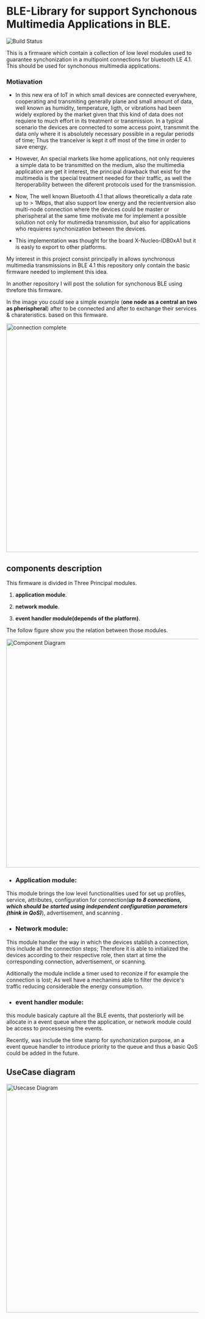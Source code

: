 # BLE-Library for support Synchonous Multimedia Applications in BLE.

<img src="https://travis-ci.org/Daparrag/Lib.svg?branch=master" alt="Build Status" />

This  is a firmware  which contain a collection of low level modules used to guarantee synchonization  in a multipoint connections for bluetooth LE 4.1. This should be used for synchonous multimedia applications.

### Motiavation 


- In this new era of IoT in which small devices are connected everywhere, cooperating and transmiting generally plane and small amount of data, well known as humidity, temperature, ligth, or vibrations had been widely explored by the market given that this kind of data does not requiere to much effort in its treatment or transmission. In a typical scenario the devices are connected to some access point, transmmit the data only where it is absolutely necessary possible in a regular periods of time; Thus the tranceiver is kept it off most of the time in order to save energy. 

- However, An special markets like home applications, not only requieres a simple data to be transmitted on the medium, also the multimedia application are get it interest, the principal drawback that exist for the multimedia is the special treatment needed for their traffic, as well the Iteroperability between the diferent protocols used for the transmission.

- Now, The well known Bluetooth 4.1 that allows theoretically a data rate up to > 1Mbps, that also support low energy and the recientversion also  multi-node connection where the devices could be master or pherispheral at the same time motivate me for implement a possible solution not only for mutimedia transmission, but also for applications who requieres synchonization between the devices.

- This implementation was thought for the board X-Nucleo-IDB0xA1 but it is easly to export to other platforms.

My interest in this project consist principally in allows synchronous multimedia transmissions in BLE 4.1 this repository only contain the basic firmware needed to implement this idea. 

In another repository I will post the solution for synchonous BLE using threfore this firmware. 


In the image you could see a simple example (**one node as a central an two as pherispheral**) after to be connected and after to exchange their services & charateristics. based on this firmware. 

<img src="https://github.com/Daparrag/Lib/blob/master/firmware/screenshots/connection_complete.gif" alt="connection complete" width="600px" />


## components description
This firmware is divided in Three Principal modules. 

1. **application module**.

2. **network module**.

3. **event handler module(depends of the platform)**. 

The follow figure show you the relation between those modules.  

<img src="https://github.com/Daparrag/Lib/blob/service_handler_branch/firmware/screenshots/Components_Structures.PNG" alt="Component Diagram" width="600px" />


- ### Application module:


This module brings the low level functionalities used for set up  profiles, service, attributes, configuration for connection(_**up to 8 connections, which should be started using independent configuration parameters (think in QoS)**_), advertisement, and scanning . 

- ### Network module:

This module handler the way in which the devices stablish a connection, this include all the connection steps; Therefore it is able to initialized the devices according to their respective role, then  start at time the corresponding connection, advertisement, or scanning. 

Aditionally the module  inclide a timer used to reconize if for example the connection is lost; As well have a mechanims able to filter the device's traffic reducing considerable the energy consumption. 

- ### event handler module:

this module basicaly capture all the BLE events, that posteriorly will be allocate in a event queue where the application, or network module could be access to processesing the events.

Recently, was include the time stamp for synchonization purpose, an a event queue handler to introduce priority to the queue and thus a basic QoS could be added in the future.  


## UseCase diagram

<img src="https://github.com/Daparrag/Lib/blob/service_handler_branch/firmware/screenshots/UseCaseDiagram.PNG" alt="Usecase Diagram" width="600px" />

